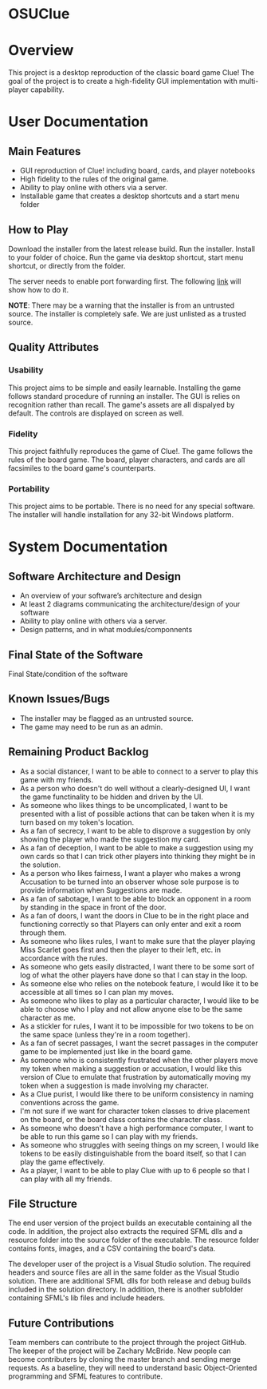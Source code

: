 # OSUClue
<h1>Overview</h1>
<p>This project is a desktop reproduction of the classic board game Clue! The goal of the project is to create a high-fidelity GUI implementation with multi-player capability.</p>

<h1>User Documentation</h1>
<h2>Main Features</h2>
<ul>
<li>GUI reproduction of Clue! including board, cards, and player notebooks</li>
<li>High fidelity to the rules of the original game.</li>
<li>Ability to play online with others via a server.</li>
<li>Installable game that creates a desktop shortcuts and a start menu folder</li>
</ul>

<h2>How to Play</h2>
<p>Download the installer from the latest release build. Run the installer. Install to your folder of choice. Run the game via desktop shortcut, start menu shortcut, or directly from the folder.</p>

<p>The server needs to enable port forwarding first. The following <a href=https://www.noip.com/support/knowledgebase/general-port-forwarding-guide/">link</a> will show how to do it.</p>

<p><b>NOTE</b>: There may be a warning that the installer is from an untrusted source. The installer is completely safe. We are just unlisted as a trusted source.</p>

<h2>Quality Attributes</h2>
<h3>Usability</h3>
<p>This project aims to be simple and easily learnable. Installing the game follows standard procedure of running an installer. The GUI is relies on recognition rather than recall. The game's assets are all dispalyed by default. The controls are displayed on screen as well.</p>

<h3>Fidelity</h3>
<p>This project faithfully reproduces the game of Clue!. The game follows the rules of the board game. The board, player characters, and cards are all facsimiles to the board game's counterparts.</p>

<h3>Portability</h3>
<p>This project aims to be portable. There is no need for any special software. The installer will handle installation for any 32-bit Windows platform.</p>

<h1>System Documentation</h1>
<h2>Software Architecture and Design</h2>
<ul>
<li>An overview of your software’s architecture and design</li>
<li>At least 2 diagrams communicating the architecture/design of your software</li>
<li>Ability to play online with others via a server.</li>
<li>Design patterns, and in what modules/componnents</li>
</ul>

<h2>Final State of the Software</h2>
Final State/condition of the software

<h2>Known Issues/Bugs</h2>
<ul>
<li>The installer may be flagged as an untrusted source.</li>
<li>The game may need to be run as an admin.</li>
</ul>

<h2>Remaining Product Backlog</h2>
<ul>
<li>As a social distancer, I want to be able to connect to a server to play this game with my friends.</li>
<li>As a person who doesn't do well without a clearly-designed UI, I want the game functinality to be hidden and driven by the UI.</li>
<li>As someone who likes things to be uncomplicated, I want to be presented with a list of possible actions that can be taken when it is my turn based on my token's location.</li>
<li>As a fan of secrecy, I want to be able to disprove a suggestion by only showing the player who made the suggestion my card.</li>
<li>As a fan of deception, I want to be able to make a suggestion using my own cards so that I can trick other players into thinking they might be in the solution.</li>
<li>As a person who likes fairness, I want a player who makes a wrong Accusation to be turned into an observer whose sole purpose is to provide information when Suggestions are made.</li>
<li>As a fan of sabotage, I want to be able to block an opponent in a room by standing in the space in front of the door.</li>
<li>As a fan of doors, I want the doors in Clue to be in the right place and functioning correctly so that Players can only enter and exit a room through them.</li>
<li>As someone who likes rules, I want to make sure that the player playing Miss Scarlet goes first and then the player to their left, etc. in accordance with the rules.</li>
<li>As someone who gets easily distracted, I want there to be some sort of log of what the other players have done so that I can stay in the loop.</li>
<li>As someone else who relies on the notebook feature, I would like it to be accessible at all times so I can plan my moves.</li>
<li>As someone who likes to play as a particular character, I would like to be able to choose who I play and not allow anyone else to be the same character as me.</li>
<li>As a stickler for rules, I want it to be impossible for two tokens to be on the same space (unless they're in a room together).</li>
<li>As a fan of secret passages, I want the secret passages in the computer game to be implemented just like in the board game.</li>
<li>As someone who is consistently frustrated when the other players move my token when making a suggestion or accusation, I would like this version of Clue to emulate that frustration by automatically moving my token when a suggestion is made involving my character.</li>
<li>As a Clue purist, I would like there to be uniform consistency in naming conventions across the game.</li>
<li>I'm not sure if we want for character token classes to drive placement on the board, or the board class contains the character class.</li>
<li>As someone who doesn't have a high performance computer, I want to be able to run this game so I can play with my friends.</li>
<li>As someone who struggles with seeing things on my screen, I would like tokens to be easily distinguishable from the board itself, so that I can play the game effectively.</li>
<li>As a player, I want to be able to play Clue with up to 6 people so that I can play with all my friends.</li>
</ul>

<h2>File Structure</h2>
<p>The end user version of the project builds an executable containing all the code. In addition, the project also extracts the required SFML dlls and a resource folder into the source folder of the executable. The resource folder contains fonts, images, and a CSV containing the board's data.</p>

<p>The developer user of the project is a Visual Studio solution. The required headers and source files are all in the same folder as the Visual Studio solution. There are additional SFML dlls for both release and debug builds included in the solution directory. 
In addition, there is another subfolder containing SFML's lib files and include headers.</p>

<h2>Future Contributions</h2>
<p>Team members can contribute to the project through the project GitHub. The keeper of the project will be Zachary McBride. New people can become contributers by cloning the master branch and sending merge requests. As a baseline, they will need to understand basic Object-Oriented programming and SFML features to contribute.</p>

